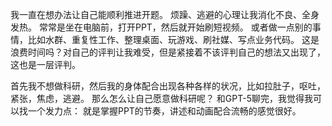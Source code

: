 我一直在想办法让自己能顺利推进开题。
烦躁、逃避的心理让我消化不良、全身发热。
常常是坐在电脑前，打开PPT，然后就开始刷短视频。
或者做一点别的事情，比如水群、重复性工作、整理桌面、玩游戏、刷社媒、写点业务代码。
这是浪费时间吗？对自己的评判让我难受，但是紧接着不该评判自己的想法又出现了，这也是一层评判。

首先我不想做科研，然后我的身体配合出现各种各样的状况，比如拉肚子，呕吐，紧张，焦虑，逃避。
那么怎么让自己愿意做科研呢？
和GPT-5聊完，我觉得我可以找一个发力点：
就是掌握PPT的节奏，讲述和动画配合流畅的感觉很好。